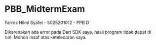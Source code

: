 # PBB_MidtermExam

Farros Hilmi Syafei - 5025201012 - PPB D

Dikarenakan ada error pada Dart SDK saya, hasil program tidak dapat di run. Mohon maaf atas keteledoran saya. 